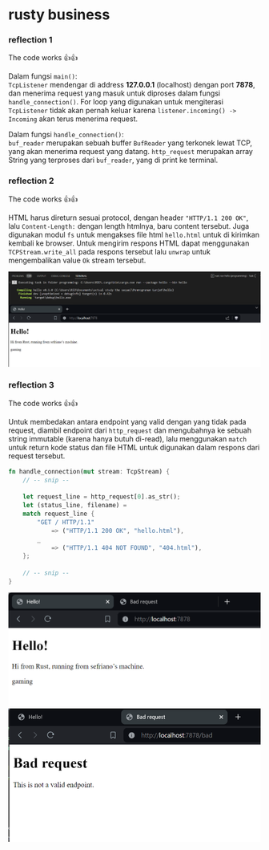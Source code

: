 # rusty business


### reflection 1
The code works 👍👍

Dalam fungsi `main()`:\
`TcpListener` mendengar di address **127.0.0.1** (localhost) dengan port **7878**, dan menerima request yang masuk untuk diproses dalam fungsi `handle_connection()`. For loop yang digunakan untuk mengiterasi `TcpListener` tidak akan pernah keluar karena `listener.incoming() -> Incoming` akan terus menerima request.

Dalam fungsi `handle_connection()`:\
`buf_reader` merupakan sebuah buffer `BufReader` yang terkonek lewat TCP, yang akan menerima request yang datang.
`http_request` merupakan array String yang terproses dari `buf_reader`, yang di print ke terminal.


### reflection 2
The code works 👍👍

HTML harus direturn sesuai protocol, dengan header `"HTTP/1.1 200 OK"`, lalu `Content-Length:` dengan length htmlnya, baru content tersebut.
Juga digunakan modul `fs` untuk mengakses file html `hello.html` untuk di kirimkan kembali ke browser.
Untuk mengirim respons HTML dapat menggunakan `TCPStream.write_all` pada respons tersebut lalu `unwrap` untuk mengembalikan value `Ok` stream tersebut.

![commit 2 screen capture](/archiveme/m2_working.png)


### reflection 3
The code works 👍👍

Untuk membedakan antara endpoint yang valid dengan yang tidak pada request, diambil endpoint dari `http_request` dan mengubahnya ke sebuah string immutable (karena hanya butuh di-read), lalu menggunakan `match` untuk return kode status dan file HTML untuk digunakan dalam respons dari request tersebut.

```rs
fn handle_connection(mut stream: TcpStream) {
    // -- snip --
    
    let request_line = http_request[0].as_str();
    let (status_line, filename) =
    match request_line {
        "GET / HTTP/1.1"
            => ("HTTP/1.1 200 OK", "hello.html"),
        _ 
            => ("HTTP/1.1 404 NOT FOUND", "404.html"),
    };

    // -- snip --
}
```

![Hello page screen capture](/archiveme/m3_ok.png)
![Not available page screen capture](/archiveme/m3_bad.png)